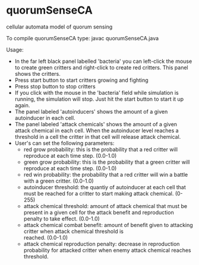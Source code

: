 quorumSenseCA
=============

cellular automata model of quorum sensing

To compile quorumSenseCA type:
javac quorumSenseCA.java

Usage:
+ In the far left black panel labelled 'bacteria' you can left-click the mouse to create green critters and right-click 
  to create red critters.  This panel shows the critters.
+ Press start button to start critters growing and fighting
+ Press stop button to stop critters
+ If you click with the mouse in the 'bacteria' field while simulation is running, the simulation will stop.  Just hit 
  the start button to start it up again.
+ The panel labeled 'autoinducers' shows the amount of a given autoinducer in each cell.
+ The panel labeled 'attack chemicals' shows the amount of a given attack chemical in each cell.  When the autoinducer
  level reaches a threshold in a cell the critter in that cell will release attack chemical.
+ User's can set the following parameters:
    - red grow probability: this is the probability that a red critter will reproduce at each time step. (0.0-1.0)
    - green grow probability: this is the probability that a green critter will reproduce at each time step. (0.0-1.0)
    - red win probability: the probability that a red critter will win a battle with a green critter. (0.0-1.0)
    - autoinducer threshold: the quantiy of autoinducer at each cell that must be reached for a critter to start
                             making attack chemical. (0-255)
    - attack chemical threshold: amount of attack chemical that must be present in a given cell for the attack benefit
                                 and reproduction penalty to take effect. (0.0-1.0)
    - attack chemical combat benefit: amount of benefit given to attacking critter when attack chemical threshold is     
                                      reached. (0.0-1.0)
    - attack chemical reproduction penalty: decrease in reproduction probability for attacked critter when enemy attack
                                            chemical reaches threshold.
